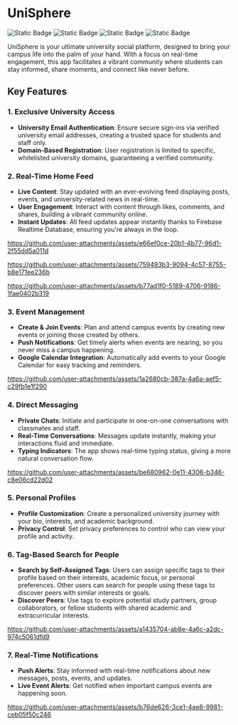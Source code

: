 # UniSphere
![Static Badge](https://img.shields.io/badge/Android-green)
![Static Badge](https://img.shields.io/badge/java-orange)
![Static Badge](https://img.shields.io/badge/kotlin-purple)
![Static Badge](https://img.shields.io/badge/firebase-orange)

UniSphere is your ultimate university social platform, designed to bring your campus life into the palm of your hand. With a focus on real-time engagement, this app facilitates a vibrant community where students can stay informed, share moments, and connect like never before. 

## Key Features

### 1. **Exclusive University Access**
- **University Email Authentication**: Ensure secure sign-ins via verified university email addresses, creating a trusted space for students and staff only.
- **Domain-Based Registration**: User registration is limited to specific, whitelisted university domains, guaranteeing a verified community.

### 2. **Real-Time Home Feed**
- **Live Content**: Stay updated with an ever-evolving feed displaying posts, events, and university-related news in real-time.
- **User Engagement**: Interact with content through likes, comments, and shares, building a vibrant community online.
- **Instant Updates**: All feed updates appear instantly thanks to Firebase Realtime Database, ensuring you're always in the loop.


https://github.com/user-attachments/assets/e66ef0ce-20b1-4b77-96d1-2f55dd5a011d


https://github.com/user-attachments/assets/759493b3-9094-4c57-8755-b8e171ee236b



https://github.com/user-attachments/assets/b77ad1f0-5189-4706-9186-1fae0402b319



### 3. **Event Management**
- **Create & Join Events**: Plan and attend campus events by creating new events or joining those created by others.
- **Push Notifications**: Get timely alerts when events are nearing, so you never miss a campus happening.
- **Google Calendar Integration**: Automatically add events to your Google Calendar for easy tracking and reminders.


https://github.com/user-attachments/assets/1a2680cb-387a-4a6a-aef5-c29fb1e1f290


### 4. **Direct Messaging**
- **Private Chats**: Initiate and participate in one-on-one conversations with classmates and staff.
- **Real-Time Conversations**: Messages update instantly, making your interactions fluid and immediate.
- **Typing Indicators**: The app shows real-time typing status, giving a more natural conversation flow.


https://github.com/user-attachments/assets/be680962-0e11-4306-b346-c8e06cd22d02


### 5. **Personal Profiles**
- **Profile Customization**: Create a personalized university journey with your bio, interests, and academic background.
- **Privacy Control**: Set privacy preferences to control who can view your profile and activity.

### 6. **Tag-Based Search for People**
- **Search by Self-Assigned Tags**: Users can assign specific tags to their profile based on their interests, academic focus, or personal preferences. Other users can search for people using these tags to discover peers with similar interests or goals.
- **Discover Peers**: Use tags to explore potential study partners, group collaborators, or fellow students with shared academic and extracurricular interests.


https://github.com/user-attachments/assets/a1435704-ab8e-4a6c-a2dc-974c5061dfd9



### 7. **Real-Time Notifications**
- **Push Alerts**: Stay informed with real-time notifications about new messages, posts, events, and updates.
- **Live Event Alerts**: Get notified when important campus events are happening soon.


https://github.com/user-attachments/assets/b76de626-3ce1-4ae8-9981-ceb05f50c246

